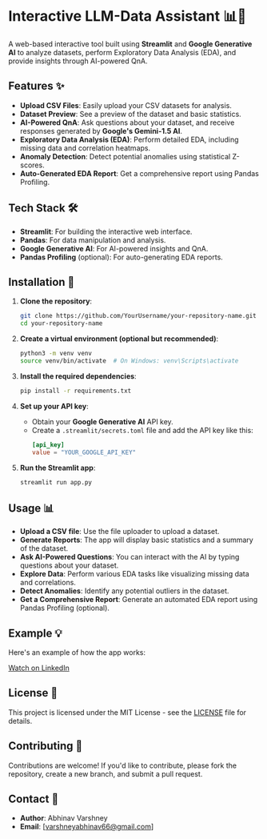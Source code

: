# Interactive LLM-Data Assistant 📊🤖

A web-based interactive tool built using **Streamlit** and **Google Generative AI** to analyze datasets, perform Exploratory Data Analysis (EDA), and provide insights through AI-powered QnA.

## Features ✨
- **Upload CSV Files**: Easily upload your CSV datasets for analysis.
- **Dataset Preview**: See a preview of the dataset and basic statistics.
- **AI-Powered QnA**: Ask questions about your dataset, and receive responses generated by **Google's Gemini-1.5 AI**.
- **Exploratory Data Analysis (EDA)**: Perform detailed EDA, including missing data and correlation heatmaps.
- **Anomaly Detection**: Detect potential anomalies using statistical Z-scores.
- **Auto-Generated EDA Report**: Get a comprehensive report using Pandas Profiling.

## Tech Stack 🛠
- **Streamlit**: For building the interactive web interface.
- **Pandas**: For data manipulation and analysis.
- **Google Generative AI**: For AI-powered insights and QnA.
- **Pandas Profiling** (optional): For auto-generating EDA reports.

## Installation 🚀

1. **Clone the repository**:
    ```bash
    git clone https://github.com/YourUsername/your-repository-name.git
    cd your-repository-name
    ```

2. **Create a virtual environment (optional but recommended)**:
    ```bash
    python3 -m venv venv
    source venv/bin/activate  # On Windows: venv\Scripts\activate
    ```

3. **Install the required dependencies**:
    ```bash
    pip install -r requirements.txt
    ```

4. **Set up your API key**:
    - Obtain your **Google Generative AI** API key.
    - Create a `.streamlit/secrets.toml` file and add the API key like this:
      ```toml
      [api_key]
      value = "YOUR_GOOGLE_API_KEY"
      ```

5. **Run the Streamlit app**:
    ```bash
    streamlit run app.py
    ```

## Usage 📊

- **Upload a CSV file**: Use the file uploader to upload a dataset.
- **Generate Reports**: The app will display basic statistics and a summary of the dataset.
- **Ask AI-Powered Questions**: You can interact with the AI by typing questions about your dataset.
- **Explore Data**: Perform various EDA tasks like visualizing missing data and correlations.
- **Detect Anomalies**: Identify any potential outliers in the dataset.
- **Get a Comprehensive Report**: Generate an automated EDA report using Pandas Profiling (optional).

## Example 💡

Here's an example of how the app works:

[Watch on LinkedIn](https://www.linkedin.com/posts/abhinav-varshney-bb9bb7204_connections-datascience-artificialintelligence-activity-7244092884088483840-vxxJ?utm_source=share&utm_medium=member_desktop)

## License 📄

This project is licensed under the MIT License - see the [LICENSE](LICENSE) file for details.

## Contributing 🤝

Contributions are welcome! If you'd like to contribute, please fork the repository, create a new branch, and submit a pull request.

## Contact 📧

- **Author**: Abhinav Varshney
- **Email**: [varshneyabhinav66@gmail.com]    

